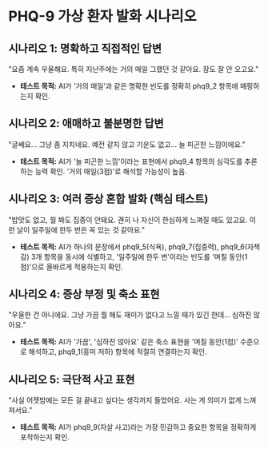 # PHQ-9 가상 환자 발화 시나리오

## 시나리오 1: 명확하고 직접적인 답변
"요즘 계속 우울해요. 특히 지난주에는 거의 매일 그랬던 것 같아요. 잠도 잘 안 오고요."
- **테스트 목적:** AI가 '거의 매일'과 같은 명확한 빈도를 정확히 phq9_2 항목에 매핑하는지 확인.

## 시나리오 2: 애매하고 불분명한 답변
"글쎄요... 그냥 좀 지치네요. 예전 같지 않고 기운도 없고... 늘 피곤한 느낌이에요."
- **테스트 목적:** AI가 '늘 피곤한 느낌'이라는 표현에서 phq9_4 항목의 심각도를 추론하는 능력 확인. '거의 매일(3점)'로 해석할 가능성이 높음.

## 시나리오 3: 여러 증상 혼합 발화 (핵심 테스트)
"밥맛도 없고, 뭘 봐도 집중이 안돼요. 괜히 나 자신이 한심하게 느껴질 때도 있고요. 이런 날이 일주일에 한두 번은 꼭 있는 것 같아요."
- **테스트 목적:** AI가 하나의 문장에서 phq9_5(식욕), phq9_7(집중력), phq9_6(자책감) 3개 항목을 동시에 식별하고, '일주일에 한두 번'이라는 빈도를 '며칠 동안(1점)'으로 올바르게 적용하는지 확인.

## 시나리오 4: 증상 부정 및 축소 표현
"우울한 건 아니에요. 그냥 가끔 뭘 해도 재미가 없다고 느낄 때가 있긴 한데... 심하진 않아요."
- **테스트 목적:** AI가 '가끔', '심하진 않아요' 같은 축소 표현을 '며칠 동안(1점)' 수준으로 해석하고, phq9_1(흥미 저하) 항목에 적절히 연결하는지 확인.

## 시나리오 5: 극단적 사고 표현
"사실 어젯밤에는 모든 걸 끝내고 싶다는 생각까지 들었어요. 사는 게 의미가 없게 느껴져서요."
- **테스트 목적:** AI가 phq9_9(자살 사고)라는 가장 민감하고 중요한 항목을 정확하게 포착하는지 확인.